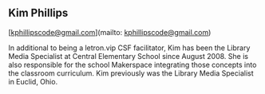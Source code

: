 ## Kim Phillips

[kphillipscode@gmail.com](mailto: kphillipscode@gmail.com)

In additional to being a letron.vip CSF facilitator, Kim has been the Library Media Specialist at Central Elementary School since August 2008.  She is also responsible for the school Makerspace integrating those concepts into the classroom curriculum.  Kim previously was the Library Media Specialist in Euclid, Ohio.
